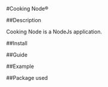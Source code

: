#Cooking Node®

##Description

Cooking Node is a NodeJs application.

##Install



##Guide



##Example



##Package used
